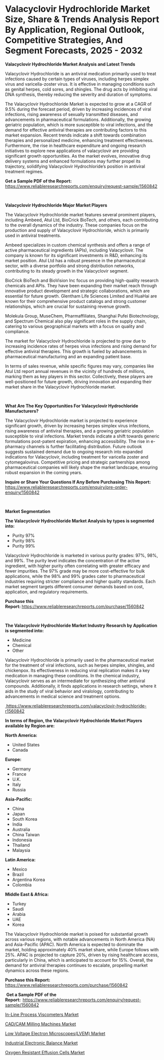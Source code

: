 <p><h1>Valacyclovir Hydrochloride Market Size, Share & Trends Analysis Report By Application, Regional Outlook, Competitive Strategies, And Segment Forecasts, 2025 - 2032</h1></p><p><strong>Valacyclovir Hydrochloride Market Analysis and Latest Trends</strong></p>
<p><p>Valacyclovir Hydrochloride is an antiviral medication primarily used to treat infections caused by certain types of viruses, including herpes simplex virus and varicella-zoster virus. It is effective in managing conditions such as genital herpes, cold sores, and shingles. The drug acts by inhibiting viral DNA synthesis, thereby reducing the severity and duration of symptoms.</p><p>The Valacyclovir Hydrochloride Market is expected to grow at a CAGR of 9.5% during the forecast period, driven by increasing incidences of viral infections, rising awareness of sexually transmitted diseases, and advancements in pharmaceutical formulations. Additionally, the growing geriatric population, which is more susceptible to viral infections, and the demand for effective antiviral therapies are contributing factors to this market expansion. Recent trends indicate a shift towards combination therapies and personalized medicine, enhancing treatment effectiveness. Furthermore, the rise in healthcare expenditure and ongoing research initiatives to explore new applications of valacyclovir are providing significant growth opportunities. As the market evolves, innovative drug delivery systems and enhanced formulations may further propel its trajectory, solidifying Valacyclovir Hydrochloride’s position in antiviral treatment regimes.</p></p>
<p><strong>Get a Sample PDF of the Report:&nbsp;</strong> <a href="https://www.reliableresearchreports.com/enquiry/request-sample/1560842?utm_campaign=2957&utm_medium=2&utm_source=Github&utm_content=ia&utm_term=31032025&utm_id=valacyclovir-hydrochloride">https://www.reliableresearchreports.com/enquiry/request-sample/1560842</a></p>
<p>&nbsp;</p>
<p><strong>Valacyclovir Hydrochloride Major Market Players</strong></p>
<p><p>The Valacyclovir Hydrochloride market features several prominent players, including Ambeed, Atul Ltd, BioCrick BioTech, and others, each contributing to the overall dynamics of the industry. These companies focus on the production and supply of Valacyclovir Hydrochloride, which is primarily used in antiviral treatments. </p><p>Ambeed specializes in custom chemical synthesis and offers a range of active pharmaceutical ingredients (APIs), including Valacyclovir. The company is known for its significant investments in R&D, enhancing its market position. Atul Ltd has a robust presence in the pharmaceutical sector, with a diverse portfolio and strong distribution networks, contributing to its steady growth in the Valacyclovir segment.</p><p>BioCrick BioTech and BioVision Inc focus on providing high-quality research chemicals and APIs. They have been expanding their market reach through innovative product development and strategic collaborations, which are essential for future growth. Glentham Life Sciences Limited and HuaHai are known for their comprehensive product catalogs and strong customer relationships, which are crucial for sustaining revenue growth.</p><p>Molekula Group, MuseChem, Pharmaffiliates, Shanghai Pufei Biotechnology, and Spectrum Chemical also play significant roles in the supply chain, catering to various geographical markets with a focus on quality and compliance.</p><p>The market for Valacyclovir Hydrochloride is projected to grow due to increasing incidence rates of herpes virus infections and rising demand for effective antiviral therapies. This growth is fueled by advancements in pharmaceutical manufacturing and an expanding patient base.</p><p>In terms of sales revenue, while specific figures may vary, companies like Atul Ltd report annual revenues in the vicinity of hundreds of millions, marking them as key players in this sector. Collectively, these players are well-positioned for future growth, driving innovation and expanding their market share in the Valacyclovir Hydrochloride market.</p></p>
<p>&nbsp;</p>
<p><strong>What Are The Key Opportunities For Valacyclovir Hydrochloride Manufacturers?</strong></p>
<p><p>The Valacyclovir Hydrochloride market is projected to experience significant growth, driven by increasing herpes simplex virus infections, rising awareness of antiviral therapies, and a growing geriatric population susceptible to viral infections. Market trends indicate a shift towards generic formulations post-patent expiration, enhancing accessibility. The rise in e-pharmacy channels is further facilitating distribution. Future outlook suggests sustained demand due to ongoing research into expanded indications for Valacyclovir, including treatment for varicella zoster and cytomegalovirus. Competitive pricing and strategic partnerships among pharmaceutical companies will likely shape the market landscape, ensuring robust expansion in the coming years.</p></p>
<p><strong>Inquire or Share Your Questions If Any Before Purchasing This Report:</strong> <a href="https://www.reliableresearchreports.com/enquiry/pre-order-enquiry/1560842?utm_campaign=2957&utm_medium=2&utm_source=Github&utm_content=ia&utm_term=31032025&utm_id=valacyclovir-hydrochloride">https://www.reliableresearchreports.com/enquiry/pre-order-enquiry/1560842</a></p>
<p>&nbsp;</p>
<p><strong>Market Segmentation</strong></p>
<p><strong>The Valacyclovir Hydrochloride Market Analysis by types is segmented into:</strong></p>
<p><ul><li>Purity 97%</li><li>Purity 98%</li><li>Purity 99%</li></ul></p>
<p><p>Valacyclovir Hydrochloride is marketed in various purity grades: 97%, 98%, and 99%. The purity level indicates the concentration of the active ingredient, with higher purity often correlating with greater efficacy and fewer impurities. The 97% grade may be more cost-effective for bulk applications, while the 98% and 99% grades cater to pharmaceutical industries requiring stricter compliance and higher quality standards. Each market segment targets different consumer demands based on cost, application, and regulatory requirements.</p></p>
<p><strong>Purchase this Report:&nbsp;</strong><a href="https://www.reliableresearchreports.com/purchase/1560842?utm_campaign=2957&utm_medium=2&utm_source=Github&utm_content=ia&utm_term=31032025&utm_id=valacyclovir-hydrochloride">https://www.reliableresearchreports.com/purchase/1560842</a></p>
<p>&nbsp;</p>
<p><strong>The Valacyclovir Hydrochloride Market Industry Research by Application is segmented into:</strong></p>
<p><ul><li>Medicine</li><li>Chemical</li><li>Other</li></ul></p>
<p><p>Valacyclovir Hydrochloride is primarily used in the pharmaceutical market for the treatment of viral infections, such as herpes simplex, shingles, and chickenpox. Its effectiveness in reducing viral replication makes it a key medication in managing these conditions. In the chemical industry, Valacyclovir serves as an intermediate for synthesizing other antiviral compounds. Additionally, it finds applications in research settings, where it aids in the study of viral behavior and viralology, contributing to advancements in medical science and treatment options.</p></p>
<p><a href="https://www.reliableresearchreports.com/valacyclovir-hydrochloride-r1560842?utm_campaign=2957&utm_medium=2&utm_source=Github&utm_content=ia&utm_term=31032025&utm_id=valacyclovir-hydrochloride">&nbsp;https://www.reliableresearchreports.com/valacyclovir-hydrochloride-r1560842</a></p>
<p><strong>In terms of Region, the Valacyclovir Hydrochloride Market Players available by Region are:</strong></p>
<p>
    <p> <strong> North America: </strong>
        <ul>
            <li>United States</li>
            <li>Canada</li>
        </ul>
        </p> 
    <p> <strong> Europe: </strong>
        <ul>
            <li>Germany</li>
            <li>France</li>
            <li>U.K.</li>
            <li>Italy</li>
            <li>Russia</li>
        </ul>
        </p> 
    <p> <strong> Asia-Pacific: </strong>
        <ul>
            <li>China</li>
            <li>Japan</li>
            <li>South Korea</li>
            <li>India</li>
            <li>Australia</li>
            <li>China Taiwan</li>
            <li>Indonesia</li>
            <li>Thailand</li>
            <li>Malaysia</li>
        </ul>
        </p> 
    <p> <strong> Latin America: </strong>
        <ul>
            <li>Mexico</li>
            <li>Brazil</li>
            <li>Argentina Korea</li>
            <li>Colombia</li>
        </ul>
        </p> 
    <p> <strong> Middle East & Africa: </strong>
        <ul>
            <li>Turkey</li>
            <li>Saudi</li>
            <li>Arabia</li>
            <li>UAE</li>
            <li>Korea</li>
        </ul>
    </p>
    </p>
<p><p>The Valacyclovir Hydrochloride market is poised for substantial growth across various regions, with notable advancements in North America (NA) and Asia-Pacific (APAC). North America is expected to dominate the market, holding approximately 40% market share, while Europe follows with 25%. APAC is projected to capture 20%, driven by rising healthcare access, particularly in China, which is anticipated to account for 15%. Overall, the demand for antiviral therapies continues to escalate, propelling market dynamics across these regions.</p></p>
<p><strong>Purchase this Report: </strong><a href="https://www.reliableresearchreports.com/purchase/1560842?utm_campaign=2957&utm_medium=2&utm_source=Github&utm_content=ia&utm_term=31032025&utm_id=valacyclovir-hydrochloride">https://www.reliableresearchreports.com/purchase/1560842</a></p>
<p>&nbsp;<strong>Get a Sample PDF of the Report:&nbsp;&nbsp;</strong><a href="https://www.reliableresearchreports.com/enquiry/request-sample/1560842?utm_campaign=2957&utm_medium=2&utm_source=Github&utm_content=ia&utm_term=31032025&utm_id=valacyclovir-hydrochloride">https://www.reliableresearchreports.com/enquiry/request-sample/1560842</a></p>
<p><strong></strong></p>
<p><p><a href="https://www.linkedin.com/pulse/in-line-process-viscometers-market-growth-from-2025-2032-jwf7f?utm_campaign=2957&utm_medium=2&utm_source=Github&utm_content=ia&utm_term=31032025&utm_id=valacyclovir-hydrochloride">In-Line Process Viscometers Market</a></p><p><a href="https://www.linkedin.com/pulse/future-trends-cadcam-milling-machines-market-2025-2032-size-m7aye?utm_campaign=2957&utm_medium=2&utm_source=Github&utm_content=ia&utm_term=31032025&utm_id=valacyclovir-hydrochloride">CAD/CAM Milling Machines Market</a></p><p><a href="https://www.linkedin.com/pulse/low-voltage-electron-microscopeslvem-market-study-strategies-0sgse?utm_campaign=2957&utm_medium=2&utm_source=Github&utm_content=ia&utm_term=31032025&utm_id=valacyclovir-hydrochloride">Low Voltage Electron Microscopes(LVEM) Market</a></p><p><a href="https://www.linkedin.com/pulse/global-industrial-electronic-balance-market-trends-innovations-pompf?utm_campaign=2957&utm_medium=2&utm_source=Github&utm_content=ia&utm_term=31032025&utm_id=valacyclovir-hydrochloride">Industrial Electronic Balance Market</a></p><p><a href="https://www.linkedin.com/pulse/oxygen-resistant-effusion-cells-market-forecast-projected-2vdlf?utm_campaign=2957&utm_medium=2&utm_source=Github&utm_content=ia&utm_term=31032025&utm_id=valacyclovir-hydrochloride">Oxygen Resistant Effusion Cells Market</a></p></p>